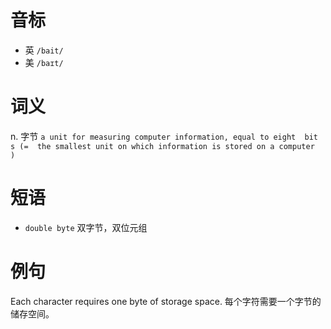 # 音标

- 英 `/bait/`
- 美 `/baɪt/`

# 词义

n. 字节
`a unit for measuring computer information, equal to eight  bit s (=  the smallest unit on which information is stored on a computer  ) `

# 短语

- `double byte` 双字节，双位元组

# 例句

Each character requires one byte of storage space.
每个字符需要一个字节的储存空间。


